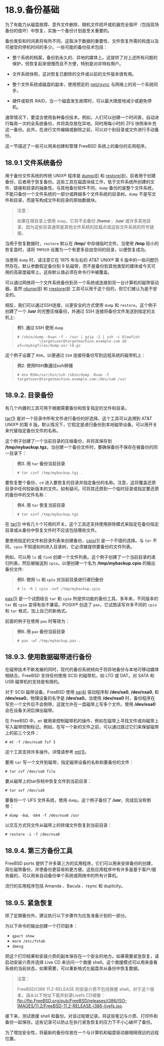 # 18.9.备份基础

为了有能力从磁盘故障、意外文件删除、随机文件损坏或机器完全毁坏（包括现场备份的毁坏）中恢复，实施一个备份计划是至关重要的。

备份类型和时间表将有所不同，这取决于数据的重要性、文件恢复所需的粒度以及可接受的停机时间的多少。一些可能的备份技术包括：

- 整个系统的档案，备份到永久的、异地的媒体上。这提供了对上述所有问题的保护，但恢复起来很慢而且不方便，特别是对非特权用户。

- 文件系统快照，这对恢复已删除的文件或以前的文件版本很有用。

- 整个文件系统或磁盘的副本，使用预定的 [net/rsync](https://cgit.freebsd.org/ports/tree/net/rsync/pkg-descr) 与网络上的另一个系统同步。

- 硬件或软件 RAID，当一个磁盘发生故障时，可以最大限度地减少或避免停机。

通常情况下，要混合使用各种备份技术。例如，人们可以创建一个时间表，自动进行每周一次的全系统备份，并将其存放在异地，同时用每小时的 ZFS 快照来补充这一备份。此外，在进行文件编辑或删除之前，可以对个别目录或文件进行手动备份。

这一节描述了一些可以用来创建和管理 FreeBSD 系统上的备份的实用程序。

## 18.9.1 文件系统备份

用于备份文件系统的传统 UNIX® 程序是 [dump(8)](https://www.freebsd.org/cgi/man.cgi?query=dump\&sektion=8\&format=html) 和 [restore(8)](https://www.freebsd.org/cgi/man.cgi?query=restore\&sektion=8\&format=html)，前者用于创建备份，后者用于恢复备份。这些工具在磁盘块级工作，低于文件系统所创建的文件、链接和目录的抽象性。与其他备份软件不同，`dump` 备份的是整个文件系统，不能只备份一个文件系统的一部分或跨越多个文件系统的目录树。`dump` 不是写文件和目录，而是写构成文件和目录的原始数据块。

> 注意：
>
> 如果在根目录上使用 `dump`，它将不会备份 **/home** 、**/usr** 或许多其他目录，因为这些目录通常是其他文件系统的挂载点或这些文件系统的符号链接。

当用于恢复数据时，`restore` 默认在 **/tmp/** 中存储临时文件。当使用 **/tmp** 较小的恢复盘时，请将 `TMPDIR` 设置为一个有更多自由空间的目录，以便恢复成功。

当使用 `dump` 时，请注意它在 1975 年左右的 AT\&T UNIX® 第 6 版中的一些问题仍然存在。默认参数假定备份到 9 轨磁带，而不是备份到其他类型的媒体或今天可用的高密度磁带上。这些默认值必须在命令行中被覆盖。

可以通过网络将一个文件系统备份到另一个系统或连接到另一台计算机的磁带驱动器。虽然 [rdump(8)](https://www.freebsd.org/cgi/man.cgi?query=rdump\&sektion=8\&format=html) 和 [rrestore(8)](https://www.freebsd.org/cgi/man.cgi?query=rrestore\&sektion=8\&format=html) 工具可以用于这个目的，但它们被认为是不安全的。

相反，我们可以通过SSH连接，以更安全的方式使用 `dump` 和 `restore`。这个例子创建了一个 **/usr** 的完整压缩备份，并通过 SSH 连接将备份文件发送到指定的主机上:

> **例1. 通过 SSH 使用 `dump`**
>
> ```
> # /sbin/dump -0uan -f - /usr | gzip -2 | ssh -c blowfish                   
>   		\targetuser@targetmachine.example.com dd of=/mybigfiles/dump-usr-l0.gz
> ```

这个例子设置了 `RSH`，以便通过 `SSH` 连接将备份写到远程系统的磁带机上：

> **例2. 使用RSH集通过ssh转储**
>
> ```
> # env RSH=/usr/bin/ssh /sbin/dump -0uan -f targetuser@targetmachine.example.com:/dev/sa0 /usr
> ```

## 18.9.2. 目录备份

有几个内置的工具可用于根据需要备份和恢复指定的文件和目录。

[tar(1)](https://www.freebsd.org/cgi/man.cgi?query=tar\&sektion=1\&format=html) 是对一个目录中所有文件进行备份的好选择。这个工具可以追溯到 AT\&T UNIX® 的第 6 版，默认情况下，它假定是递归备份到本地磁带设备。可以用开关来代替指定备份文件的名称。

这个例子创建了一个当前目录的压缩备份，并将其保存到 **/tmp/mybackup.tgz**。当创建一个备份文件时，要确保备份不保存在被备份的同一目录下：

> **例3. 用 `tar` 备份当前目录**
>
> ```
> # tar czvf /tmp/mybackup.tgz .
> ```

要恢复整个备份，`cd` 进入要恢复的目录并指定备份的名称。注意，这将覆盖还原目录中任何较新版本的文件。如有疑问，可将其还原到一个临时目录或指定要还原的备份中的文件名称：

> **例4. 用 `tar` 恢复当前目录**
>
> ```
> # tar xzvf /tmp/mybackup.tgz
> ```

在 [tar(1)](https://www.freebsd.org/cgi/man.cgi?query=tar\&sektion=1\&format=html) 中有几十个可用的开关。这个工具还支持使用排除模式来指定在备份指定目录或从备份中恢复文件时不应该包括哪些文件。

要使用指定的文件和目录列表来创建备份，[cpio(1)](https://www.freebsd.org/cgi/man.cgi?query=cpio\&sektion=1\&format=html) 是一个不错的选择。与 `tar` 不同，`cpio` 不知道如何进入目录树，它必须被提供要备份的文件列表。

例如，可以用 `ls` 或 `find` 创建一个文件列表。这个例子创建了一个当前目录的递归列表，然后被输送到 `cpio`，以便创建一个名为 **/tmp/mybackup.cpio** 的输出备份文件:

> **例5. 使用 `ls` 和 `cpio` 对当前目录进行递归备份**
>
> ```
> # ls -R | cpio -ovF /tmp/mybackup.cpio
> ```

[pax(1)](https://www.freebsd.org/cgi/man.cgi?query=pax\&sektion=1\&format=html) 是一个试图结合 `tar` 和 `cpio` 所提供功能的备份工具。多年来，不同版本的 `tar` 和 `cpio` 变得有些不兼容。POSIX® 创造了 `pax`，它试图读写许多不同的 `cpio` 和 `tar` 格式，加上自己的新格式。

前面的例子在使用 `pax` 时等效为：

> **例6. 用 `pax` 备份当前目录**
>
> ```
> # pax -wf /tmp/mybackup.pax .
> ```

## 18.9.3. 使用数据磁带进行备份

在磁带技术不断发展的同时，现代的备份系统倾向于将异地备份与本地可移动媒体相结合。FreeBSD 支持任何使用 SCSI 的磁带机，如 LTO 或 DAT。对 SATA 和 USB 磁带机的支持是有限的。

对于 SCSI 磁带设备，FreeBSD 使用 [sa(4)](https://www.freebsd.org/cgi/man.cgi?query=sa\&sektion=4\&format=html) 驱动程序和 **/dev/sa0**, **/dev/nsa0**, 和 **/dev/esa0**。物理设备的名字是 **/dev/sa0**。当使用 **/dev/nsa0** 时，备份程序在写完一个文件后不会倒带，这就允许在一盘磁带上写多个文件。使用 **/dev/esa0** 会在设备关闭后弹出磁带。

在 FreeBSD 中，`mt` 被用来控制磁带机的操作，例如在磁带上寻找文件或向磁带上写入磁带控制标记。例如，在写一个新的文件之前，可以通过跳过它们来保留磁带上的前三个文件：

```
# mt -f /dev/nsa0 fsf 3
```

这个工具支持许多操作。详情请参考 [mt(1)](https://www.freebsd.org/cgi/man.cgi?query=mt\&sektion=1\&format=html)。

要用 `tar` 写一个文件到磁带，指定磁带设备的名称和要备份的文件：

```
# tar cvf /dev/sa0 file
```

要从磁带上的tar存档中恢复文件到当前目录：

```
# tar xvf /dev/sa0
```

要备份一个 UFS 文件系统，使用 `dump`。这个例子备份了 **/usr**，完成后没有倒带：

```
# dump -0aL -b64 -f /dev/nsa0 /usr
```

以交互方式将文件从磁带上的转储文件恢复到当前目录：

```
# restore -i -f /dev/nsa0
```

## 18.9.4. 第三方备份工具

FreeBSD ports 提供了许多第三方的实用程序，它们可以用来安排备份的创建，简化磁带备份，并使备份更容易和更方便。这些应用程序中有许多是基于客户/服务器的，可以用来自动备份单个系统或网络中的所有计算机。

流行的实用程序包括 Amanda 、Bacula 、rsync 和 duplicity。

## 18.9.5. 紧急恢复

除了定期备份外，建议执行以下步骤作为应急准备计划的一部分。

为以下命令的输出创建一个打印副本：

- `gpart show`
- `more /etc/fstab`
- `dmesg` 

把这个打印结果和安装介质的副本保存在一个安全的地方。如果需要紧急恢复，请启动安装介质并选择 Live CD 来访问一个救援 shell。这个救援模式可以用来查看系统的当前状态，如果需要，可以重新格式化磁盘并从备份中恢复数据。

> 注意：
>
> FreeBSD/i386 11.2-RELEASE 的安装介质不包括救援 shell。对于这个版本，请从以下地址下载并刻录Livefs CD镜像： <ftp://ftp.FreeBSD.org/pub/FreeBSD/releases/i386/ISO-IMAGES/11.2/FreeBSD-11.2-RELEASE-i386-livefs.iso>.

接下来，测试救援 shell 和备份。对该过程做记录。将这些笔记与介质、打印件和备份一起保存。这些记录可以防止在执行紧急恢复的压力下不小心破坏了备份。

为了增加安全性，将最新的备份存放在一个与计算机和磁盘驱动器相隔很远的远程位置。

